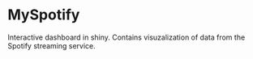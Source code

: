 # MySpotify
Interactive dashboard in shiny. Contains visuzalization of data from the Spotify streaming service.
